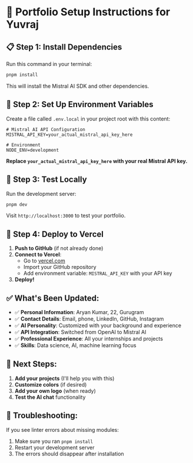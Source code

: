 # 🚀 Portfolio Setup Instructions for Yuvraj

## 📋 **Step 1: Install Dependencies**

Run this command in your terminal:

```bash
pnpm install
```

This will install the Mistral AI SDK and other dependencies.

## 🔐 **Step 2: Set Up Environment Variables**

Create a file called `.env.local` in your project root with this content:

```env
# Mistral AI API Configuration
MISTRAL_API_KEY=your_actual_mistral_api_key_here

# Environment
NODE_ENV=development
```

**Replace `your_actual_mistral_api_key_here` with your real Mistral API key.**

## 🎯 **Step 3: Test Locally**

Run the development server:

```bash
pnpm dev
```

Visit `http://localhost:3000` to test your portfolio.

## 🚀 **Step 4: Deploy to Vercel**

1. **Push to GitHub** (if not already done)
2. **Connect to Vercel**:
   - Go to [vercel.com](https://vercel.com)
   - Import your GitHub repository
   - Add environment variable: `MISTRAL_API_KEY` with your API key
3. **Deploy!**

## ✅ **What's Been Updated:**

- ✅ **Personal Information**: Aryan Kumar, 22, Gurugram
- ✅ **Contact Details**: Email, phone, LinkedIn, GitHub, Instagram
- ✅ **AI Personality**: Customized with your background and experience
- ✅ **API Integration**: Switched from OpenAI to Mistral AI
- ✅ **Professional Experience**: All your internships and projects
- ✅ **Skills**: Data science, AI, machine learning focus

## 🎨 **Next Steps:**

1. **Add your projects** (I'll help you with this)
2. **Customize colors** (if desired)
3. **Add your own logo** (when ready)
4. **Test the AI chat** functionality

## 🔧 **Troubleshooting:**

If you see linter errors about missing modules:
1. Make sure you ran `pnpm install`
2. Restart your development server
3. The errors should disappear after installation
